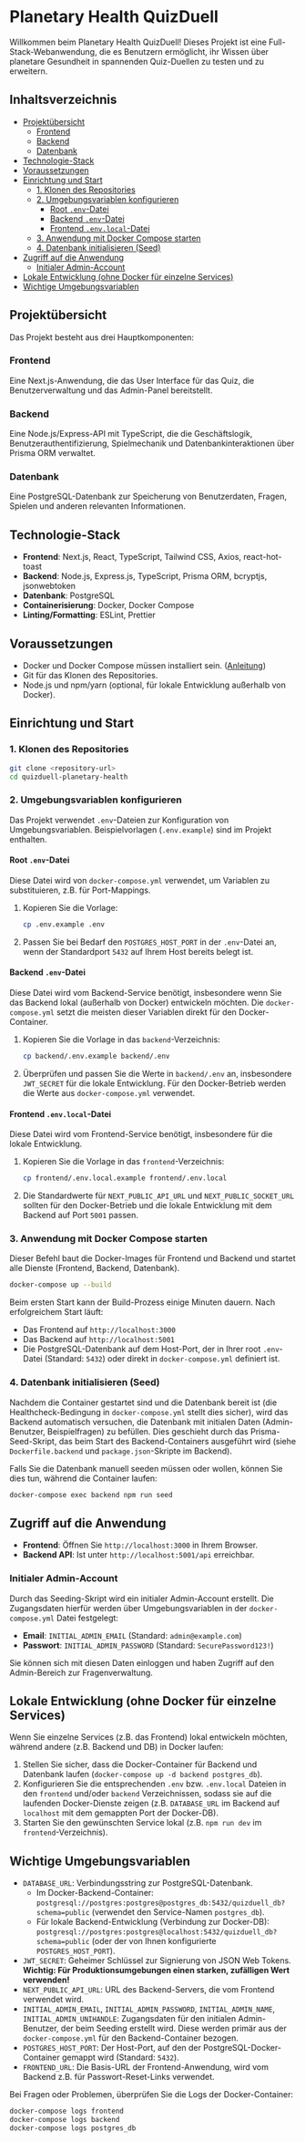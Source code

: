 # Planetary Health QuizDuell

Willkommen beim Planetary Health QuizDuell! Dieses Projekt ist eine Full-Stack-Webanwendung, die es Benutzern ermöglicht, ihr Wissen über planetare Gesundheit in spannenden Quiz-Duellen zu testen und zu erweitern.

## Inhaltsverzeichnis

- [Projektübersicht](#projektübersicht)
  - [Frontend](#frontend)
  - [Backend](#backend)
  - [Datenbank](#datenbank)
- [Technologie-Stack](#technologie-stack)
- [Voraussetzungen](#voraussetzungen)
- [Einrichtung und Start](#einrichtung-und-start)
  - [1. Klonen des Repositories](#1-klonen-des-repositories)
  - [2. Umgebungsvariablen konfigurieren](#2-umgebungsvariablen-konfigurieren)
    - [Root `.env`-Datei](#root-env-datei)
    - [Backend `.env`-Datei](#backend-env-datei)
    - [Frontend `.env.local`-Datei](#frontend-envlocal-datei)
  - [3. Anwendung mit Docker Compose starten](#3-anwendung-mit-docker-compose-starten)
  - [4. Datenbank initialisieren (Seed)](#4-datenbank-initialisieren-seed)
- [Zugriff auf die Anwendung](#zugriff-auf-die-anwendung)
  - [Initialer Admin-Account](#initialer-admin-account)
- [Lokale Entwicklung (ohne Docker für einzelne Services)](#lokale-entwicklung-ohne-docker-für-einzelne-services)
- [Wichtige Umgebungsvariablen](#wichtige-umgebungsvariablen)

## Projektübersicht

Das Projekt besteht aus drei Hauptkomponenten:

### Frontend

Eine Next.js-Anwendung, die das User Interface für das Quiz, die Benutzerverwaltung und das Admin-Panel bereitstellt.

### Backend

Eine Node.js/Express-API mit TypeScript, die die Geschäftslogik, Benutzerauthentifizierung, Spielmechanik und Datenbankinteraktionen über Prisma ORM verwaltet.

### Datenbank

Eine PostgreSQL-Datenbank zur Speicherung von Benutzerdaten, Fragen, Spielen und anderen relevanten Informationen.

## Technologie-Stack

- **Frontend**: Next.js, React, TypeScript, Tailwind CSS, Axios, react-hot-toast
- **Backend**: Node.js, Express.js, TypeScript, Prisma ORM, bcryptjs, jsonwebtoken
- **Datenbank**: PostgreSQL
- **Containerisierung**: Docker, Docker Compose
- **Linting/Formatting**: ESLint, Prettier

## Voraussetzungen

- Docker und Docker Compose müssen installiert sein. ([Anleitung](https://docs.docker.com/get-docker/))
- Git für das Klonen des Repositories.
- Node.js und npm/yarn (optional, für lokale Entwicklung außerhalb von Docker).

## Einrichtung und Start

### 1. Klonen des Repositories

```bash
git clone <repository-url>
cd quizduell-planetary-health
```

### 2. Umgebungsvariablen konfigurieren

Das Projekt verwendet `.env`-Dateien zur Konfiguration von Umgebungsvariablen. Beispielvorlagen (`.env.example`) sind im Projekt enthalten.

#### Root `.env`-Datei

Diese Datei wird von `docker-compose.yml` verwendet, um Variablen zu substituieren, z.B. für Port-Mappings.

1.  Kopieren Sie die Vorlage:
    ```bash
    cp .env.example .env
    ```
2.  Passen Sie bei Bedarf den `POSTGRES_HOST_PORT` in der `.env`-Datei an, wenn der Standardport `5432` auf Ihrem Host bereits belegt ist.

#### Backend `.env`-Datei

Diese Datei wird vom Backend-Service benötigt, insbesondere wenn Sie das Backend lokal (außerhalb von Docker) entwickeln möchten. Die `docker-compose.yml` setzt die meisten dieser Variablen direkt für den Docker-Container.

1.  Kopieren Sie die Vorlage in das `backend`-Verzeichnis:
    ```bash
    cp backend/.env.example backend/.env
    ```
2.  Überprüfen und passen Sie die Werte in `backend/.env` an, insbesondere `JWT_SECRET` für die lokale Entwicklung. Für den Docker-Betrieb werden die Werte aus `docker-compose.yml` verwendet.

#### Frontend `.env.local`-Datei

Diese Datei wird vom Frontend-Service benötigt, insbesondere für die lokale Entwicklung.

1.  Kopieren Sie die Vorlage in das `frontend`-Verzeichnis:
    ```bash
    cp frontend/.env.local.example frontend/.env.local
    ```
2.  Die Standardwerte für `NEXT_PUBLIC_API_URL` und `NEXT_PUBLIC_SOCKET_URL` sollten für den Docker-Betrieb und die lokale Entwicklung mit dem Backend auf Port `5001` passen.

### 3. Anwendung mit Docker Compose starten

Dieser Befehl baut die Docker-Images für Frontend und Backend und startet alle Dienste (Frontend, Backend, Datenbank).

```bash
docker-compose up --build
```

Beim ersten Start kann der Build-Prozess einige Minuten dauern. Nach erfolgreichem Start läuft:

- Das Frontend auf `http://localhost:3000`
- Das Backend auf `http://localhost:5001`
- Die PostgreSQL-Datenbank auf dem Host-Port, der in Ihrer root `.env`-Datei (Standard: `5432`) oder direkt in `docker-compose.yml` definiert ist.

### 4. Datenbank initialisieren (Seed)

Nachdem die Container gestartet sind und die Datenbank bereit ist (die Healthcheck-Bedingung in `docker-compose.yml` stellt dies sicher), wird das Backend automatisch versuchen, die Datenbank mit initialen Daten (Admin-Benutzer, Beispielfragen) zu befüllen. Dies geschieht durch das Prisma-Seed-Skript, das beim Start des Backend-Containers ausgeführt wird (siehe `Dockerfile.backend` und `package.json`-Skripte im Backend).

Falls Sie die Datenbank manuell seeden müssen oder wollen, können Sie dies tun, während die Container laufen:

```bash
docker-compose exec backend npm run seed
```

## Zugriff auf die Anwendung

- **Frontend**: Öffnen Sie `http://localhost:3000` in Ihrem Browser.
- **Backend API**: Ist unter `http://localhost:5001/api` erreichbar.

### Initialer Admin-Account

Durch das Seeding-Skript wird ein initialer Admin-Account erstellt. Die Zugangsdaten hierfür werden über Umgebungsvariablen in der `docker-compose.yml` Datei festgelegt:

- **Email**: `INITIAL_ADMIN_EMAIL` (Standard: `admin@example.com`)
- **Passwort**: `INITIAL_ADMIN_PASSWORD` (Standard: `SecurePassword123!`)

Sie können sich mit diesen Daten einloggen und haben Zugriff auf den Admin-Bereich zur Fragenverwaltung.

## Lokale Entwicklung (ohne Docker für einzelne Services)

Wenn Sie einzelne Services (z.B. das Frontend) lokal entwickeln möchten, während andere (z.B. Backend und DB) in Docker laufen:

1.  Stellen Sie sicher, dass die Docker-Container für Backend und Datenbank laufen (`docker-compose up -d backend postgres_db`).
2.  Konfigurieren Sie die entsprechenden `.env` bzw. `.env.local` Dateien in den `frontend` und/oder `backend` Verzeichnissen, sodass sie auf die laufenden Docker-Dienste zeigen (z.B. `DATABASE_URL` im Backend auf `localhost` mit dem gemappten Port der Docker-DB).
3.  Starten Sie den gewünschten Service lokal (z.B. `npm run dev` im `frontend`-Verzeichnis).

## Wichtige Umgebungsvariablen

- `DATABASE_URL`: Verbindungsstring zur PostgreSQL-Datenbank.
  - Im Docker-Backend-Container: `postgresql://postgres:postgres@postgres_db:5432/quizduell_db?schema=public` (verwendet den Service-Namen `postgres_db`).
  - Für lokale Backend-Entwicklung (Verbindung zur Docker-DB): `postgresql://postgres:postgres@localhost:5432/quizduell_db?schema=public` (oder der von Ihnen konfigurierte `POSTGRES_HOST_PORT`).
- `JWT_SECRET`: Geheimer Schlüssel zur Signierung von JSON Web Tokens. **Wichtig: Für Produktionsumgebungen einen starken, zufälligen Wert verwenden!**
- `NEXT_PUBLIC_API_URL`: URL des Backend-Servers, die vom Frontend verwendet wird.
- `INITIAL_ADMIN_EMAIL`, `INITIAL_ADMIN_PASSWORD`, `INITIAL_ADMIN_NAME`, `INITIAL_ADMIN_UNIHANDLE`: Zugangsdaten für den initialen Admin-Benutzer, der beim Seeding erstellt wird. Diese werden primär aus der `docker-compose.yml` für den Backend-Container bezogen.
- `POSTGRES_HOST_PORT`: Der Host-Port, auf den der PostgreSQL-Docker-Container gemappt wird (Standard: `5432`).
- `FRONTEND_URL`: Die Basis-URL der Frontend-Anwendung, wird vom Backend z.B. für Passwort-Reset-Links verwendet.

Bei Fragen oder Problemen, überprüfen Sie die Logs der Docker-Container:

```bash
docker-compose logs frontend
docker-compose logs backend
docker-compose logs postgres_db
```
